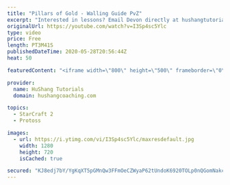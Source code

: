 ```yaml
---
title: "Pillars of Gold - Walling Guide PvZ"
excerpt: "Interested in lessons? Email Devon directly at hushangtutorials@outlook.com ------------------------------------------------------------------------------------------------------- Want to support HuShang Tutorials directly? Patreon is a website where you can contribute a monthly donation that will help"
originalUrl: https://youtube.com/watch?v=I3Sp4sc5Ylc
type: video
price: Free
length: PT3M41S
publishedDateTime: 2020-05-28T20:56:44Z
heat: 50

featuredContent: "<iframe width=\"800\" height=\"500\" frameborder=\"0\" src=\"https://www.youtube.com/embed/I3Sp4sc5Ylc\" allow=\"accelerometer; autoplay; encrypted-media; gyroscope; picture-in-picture\" allowfullscreen></iframe>"

provider:
  name: HuShang Tutorials
  domain: hushangcoaching.com

topics:
  - StarCraft 2
  - Protoss

images:
  - url: https://i.ytimg.com/vi/I3Sp4sc5Ylc/maxresdefault.jpg
    width: 1280
    height: 720
    isCached: true

secured: "KJ8edj7bY/YgKqXT5pGMnQw3FFmOeCZWyaP62tUndoK6920TOLp0nQGomNakcr/GXF2icp2Up/n4AHQTNrfWJO0w8e1voFTUb+7EakBLfY9HWv1Tyy9mCrmKWEP48Ql5CNyf6V1up9cZzpNaF6VQJ/1HlhJFiCz7fFpn3GS/O5xoWYMdm2mY9UQFwyYioEFhyJKM6CVcybvFLCrGaeh+JTOIQai849K9mRhbc3f2osMlgJQlt1xY24KBjdO0OTkbD4ZTa4cGWqzJyC1BrbDge3DuoRIbdiZsucJ57ciAM1EbFRBBFkVN28SgvcciviRhSFn7FYicESgGMVzFQATFhGJKTDFKYsYJsB3KZ8FoguqQiRhFv8cYyHIyNxZnzFij0uriVW69q1z4v+NGm1ymkrhQ/nSDjtQSq1lTjnbAEcY=;pGppepJwqmGBIHH2eAxmNw=="
---
```


